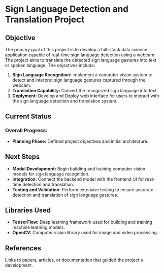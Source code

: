 # Sign Language Detection and Translation Project

## Objective
The primary goal of this project is to develop a full-stack data science application capable of real-time sign language detection using a webcam. The project aims to translate the detected sign language gestures into text or spoken language. The objectives include:

1. **Sign Language Recognition:** Implement a computer vision system to detect and interpret sign language gestures captured through the webcam.
2. **Translation Capability:** Convert the recognized sign language into text.
3. **Deplyment:** Develop and Deploy web interface for users to interact with the sign language detection and translation system.

## Current Status

### Overall Progress:
- **Planning Phase:** Defined project objectives and initial architecture.

## Next Steps
- **Model Development:** Begin building and training computer vision models for sign language recognition.
- **Integration:** Connect the backend model with the frontend UI for real-time detection and translation.
- **Testing and Validation:** Perform extensive testing to ensure accurate detection and translation of sign language gestures.

## Libraries Used
- **TensorFlow:** Deep learning framework used for building and training machine learning models.
- **OpenCV:** Computer vision library used for image and video processing.

## References 
Links to papers, articles, or documentation that guided the project's development.
